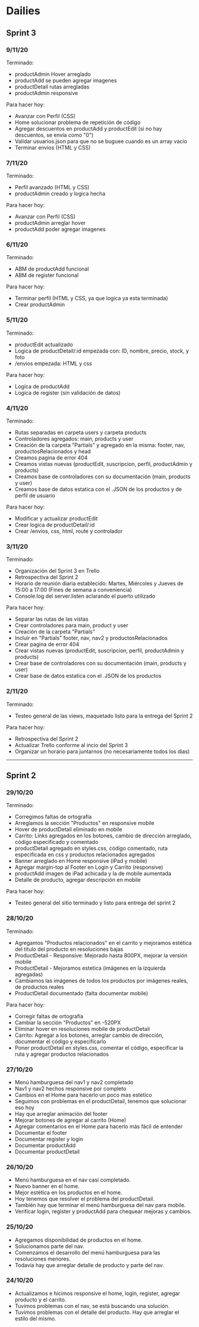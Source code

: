 # Dailies

## Sprint 3

### 9/11/20

  Terminado:
  - productAdmin Hover arreglado
  - productAdd se pueden agregar imagenes
  - productDetail rutas arregladas
  - productAdmin responsive
  
  Para hacer hoy:
  - Avanzar con Perfil (CSS)
  - Home solucionar problema de repetición de código
  - Agregar descuentos en productAdd y productEdit (si no hay descuentos, se envía como "0")
  - Validar usuarios.json para que no se buguee cuando es un array vacío
  - Terminar envios (HTML y CSS)

### 7/11/20

Terminado:
  - Perfil avanzado (HTML y CSS)
  - productAdmin creado y logica hecha
  
Para hacer hoy:
  - Avanzar con Perfil (CSS)
  - productAdmin arreglar hover
  - productAdd poder agregar imagenes
  
### 6/11/20

Terminado:
  - ABM de productAdd funcional
  - ABM de register funcional
  
Para hacer hoy:
  - Terminar perfil (HTML y CSS, ya que logica ya esta terminada)
  - Crear productAdmin

### 5/11/20

Terminado:
  - productEdit actualizado
  - Logica de productDetail/:id empezada con: ID, nombre, precio, stock, y foto
  - /envios empezada: HTML y css

Para hacer hoy:
  - Logica de productAdd
  - Logica de register (sin validación de datos)

### 4/11/20

Terminado:
  - Rutas separadas en carpeta users y carpeta products
  - Controladores agregados: main, products y user
  - Creación de la carpeta "Partials" y agregado en la misma: footer, nav, productosRelacionados y head
  - Creamos pagina de error 404
  - Creamos vistas nuevas (productEdit, suscripcion, perfil, productAdmin y products)
  - Creamos base de controladores con su documentación (main, products y user)
  - Creamos base de datos estatica con el .JSON de los productos y de perfil de usuario
  
Para hacer hoy:
  - Modificar y actualizar productEdit
  - Crear logica de productDetail/:id
  - Crear /envios, css, html, route y controlador

### 3/11/20

Terminado:
  - Organización del Sprint 3 en Trello
  - Retrospectiva del Sprint 2
  - Horario de reunión diaria establecido: Martes, Miércoles y Jueves de 15:00 a 17:00 (Fines de semana a conveniencia)
  - Console.log del server.listen aclarando el puerto utilizado
  
Para hacer hoy:
  - Separar las rutas de las vistas
  - Crear controladores para main, product y user
  - Creación de la carpeta "Partials"
  - Incluir en "Partials" footer, nav, nav2 y productosRelacionados 
  - Crear pagina de error 404
  - Crear vistas nuevas (productEdit, suscripcion, perfil, productAdmin y products)
  - Crear base de controladores con su documentación (main, products y user)
  - Crear base de datos estatica con el .JSON de los productos

### 2/11/20

Terminado:
  - Testeo general de las views, maquetado listo para la entrega del Sprint 2
  
Para hacer hoy:
  - Retrospectiva del Sprint 2
  - Actualizar Trello conforme al incio del Sprint 3
  - Organizar un horario para juntarnos (no necesariamente todos los dias)
  
--------------------------------------

## Sprint 2

### 29/10/20

Terminado:
  - Corregimos faltas de ortografía
  - Arreglamos la sección "Productos" en responsive mobile
  - Hover de productDetail eliminado en mobile
  - Carrito: Links agregados en los botones, cambio de dirección arreglado, código especificado y comentado
  - productDetail agregado en styles.css, código comentado, ruta especificada en css y productos relacionados agregados
  - Banner arreglado en Home responsive (iPad y mobile)
  - Agregar margin-top al Footer en Login y Carrito (responsive)
  - productAdd imagen de iPad achicada y la de mobile aumentada
  - Detalle de producto, agregar descripción en mobile
  
Para hacer hoy:
  - Testeo general del sitio terminado y listo para entrega del sprint 2
  
### 28/10/20

Terminado:
  - Agregamos "Productos relacionados" en el carrito y mejoramos estética del titulo del producto en resoluciones bajas
  - ProductDetail - Responsive: Mejorado hasta 800PX, mejorar la versión mobile
  - ProductDetail - Mejoramos estetica (imágenes en la izquierda agregadas)
  - Cambiamos las imágenes de todos los productos por imágenes reales, de productos reales
  - ProductDetail documentado (falta documentar mobile)
  
Para hacer hoy:
  - Corregir faltas de ortografía
  - Cambiar la sección "Productos" en -520PX
  - Eliminar hover en resoluciones mobile de productDetail
  - Carrito: Agregar <a> a los botones, arreglar cambio de dirección, documentar el código y especificarlo
  - Poner productDetail en styles.css, comentar el código, especificar la ruta y agregar productos relacionados

### 27/10/20

- Menú hamburguesa del nav1 y nav2 completado
- Nav1 y nav2 hechos responsive por completo
- Cambios en el Home para hacerlo un poco mas estetico
- Seguimos con problemas en el productDetail, tenemos que solucionar eso hoy
- Hay que arreglar animación del footer
- Mejorar botones de agregar al carrito (Home)
- Agregar comentarios en el Home para hacerlo más fácil de entender
- Documentar el footer
- Documentar register y  login
- Documentar productAdd
- Documentar productDetail

### 26/10/20

- Menú hamburguesa en el nav casi completado.
- Nuevo banner en el home.
- Mejor estética en los productos en el home.
- Hoy tenemos que resolver el problema del productDetail.
- También hay que terminar el menú hamburguesa del nav para mobile.
- Verificar login, register y productAdd para chequear mejoras y cambios.

### 25/10/20

- Agregamos disponibilidad de productos en el home.
- Solucionamos parte del nav.
- Comenzamos el desarrollo del menú hamburguesa para las resoluciones menores.
- Todavía hay que arreglar detalle de producto y parte del nav.

### 24/10/20

- Actualizamos e hicimos responsive el home, login, register, agregar producto y el carrito.
- Tuvimos problemas con el nav, se está buscando una solución.
- Tuvimos problemas con el detalle del producto. Hay que arreglar el estilo del mismo.


